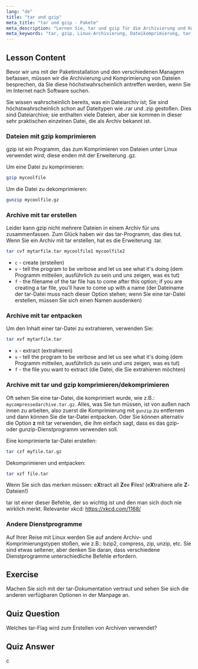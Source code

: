 ```yaml
---
lang: "de"
title: "tar und gzip"
meta_title: "tar und gzip - Pakete"
meta_description: "Lernen Sie, tar und gzip für die Archivierung und Komprimierung von Dateien unter Linux zu verwenden. Verstehen Sie Befehle zum Erstellen, Extrahieren und Komprimieren von Dateien. Beginnen Sie mit diesem Leitfaden für Anfänger!"
meta_keywords: "tar, gzip, Linux-Archivierung, Dateikomprimierung, tar-Befehl, gzip-Befehl, Linux-Tutorial, Linux für Anfänger"
---
```


## Lesson Content

Bevor wir uns mit der Paketinstallation und den verschiedenen Managern befassen, müssen wir die Archivierung und Komprimierung von Dateien besprechen, da Sie diese höchstwahrscheinlich antreffen werden, wenn Sie im Internet nach Software suchen.

Sie wissen wahrscheinlich bereits, was ein Dateiarchiv ist; Sie sind höchstwahrscheinlich schon auf Dateitypen wie .rar und .zip gestoßen. Dies sind Dateiarchive; sie enthalten viele Dateien, aber sie kommen in dieser sehr praktischen einzelnen Datei, die als Archiv bekannt ist.

### Dateien mit gzip komprimieren

gzip ist ein Programm, das zum Komprimieren von Dateien unter Linux verwendet wird; diese enden mit der Erweiterung .gz.

Um eine Datei zu komprimieren:

```bash
gzip mycoolfile
```

Um die Datei zu dekomprimieren:

```bash
gunzip mycoolfile.gz
```

### Archive mit tar erstellen

Leider kann gzip nicht mehrere Dateien in einem Archiv für uns zusammenfassen. Zum Glück haben wir das tar-Programm, das dies tut. Wenn Sie ein Archiv mit tar erstellen, hat es die Erweiterung .tar.

```bash
tar cvf mytarfile.tar mycoolfile1 mycoolfile2
```

- `c` - create (erstellen)
- `v` - tell the program to be verbose and let us see what it's doing (dem Programm mitteilen, ausführlich zu sein und uns zeigen, was es tut)
- `f` - the filename of the tar file has to come after this option; if you are creating a tar file, you'll have to come up with a name (der Dateiname der tar-Datei muss nach dieser Option stehen; wenn Sie eine tar-Datei erstellen, müssen Sie sich einen Namen ausdenken)

### Archive mit tar entpacken

Um den Inhalt einer tar-Datei zu extrahieren, verwenden Sie:

```bash
tar xvf mytarfile.tar
```

- `x` - extract (extrahieren)
- `v` - tell the program to be verbose and let us see what it's doing (dem Programm mitteilen, ausführlich zu sein und uns zeigen, was es tut)
- `f` - the file you want to extract (die Datei, die Sie extrahieren möchten)

### Archive mit tar und gzip komprimieren/dekomprimieren

Oft sehen Sie eine tar-Datei, die komprimiert wurde, wie z.B.: `mycompressedarchive.tar.gz`. Alles, was Sie tun müssen, ist von außen nach innen zu arbeiten, also zuerst die Komprimierung mit `gunzip` zu entfernen und dann können Sie die tar-Datei entpacken. Oder Sie können alternativ die Option **z** mit tar verwenden, die ihm einfach sagt, dass es das gzip- oder gunzip-Dienstprogramm verwenden soll.

Eine komprimierte tar-Datei erstellen:

```bash
tar czf myfile.tar.gz
```

Dekomprimieren und entpacken:

```bash
tar xzf file.tar
```

Wenn Sie sich das merken müssen: e**X**tract all **Z**ee **F**iles! (e**X**trahiere alle **Z**-Dateien!)

tar ist einer dieser Befehle, der so wichtig ist und den man sich doch nie wirklich merkt. Relevanter xkcd: <https://xkcd.com/1168/>

### Andere Dienstprogramme

Auf Ihrer Reise mit Linux werden Sie auf andere Archiv- und Komprimierungstypen stoßen, wie z.B.: bzip2, compress, zip, unzip, etc. Sie sind etwas seltener, aber denken Sie daran, dass verschiedene Dienstprogramme unterschiedliche Befehle erfordern.

## Exercise

Machen Sie sich mit der tar-Dokumentation vertraut und sehen Sie sich die anderen verfügbaren Optionen in der Manpage an.

## Quiz Question

Welches tar-Flag wird zum Erstellen von Archiven verwendet?

## Quiz Answer

c
